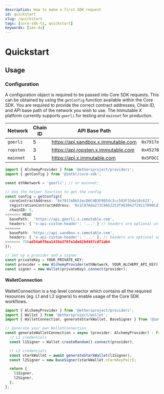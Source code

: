```yaml
---
description: How to make a first SDK request
id: quickstart
slug: /quickstart
tags: [core-sdk-ts, quickstart]
keywords: [imx-dx]
---
```


# Quickstart

## Usage

### Configuration

A configuration object is required to be passed into Core SDK requests. This can be obtained by using the `getConfig` function available within the Core SDK. You are required to provide the correct contract addresses, Chain ID, and API base path of the network you wish to use. The Immutable X platform currently supports `goerli` for testing and `mainnet` for production.

| Network   | Chain ID | API Base Path                       | Core Contract Address                        | Registration Contract Address                |
| --------- | -------- | ----------------------------------- | -------------------------------------------- | -------------------------------------------- |
| `goerli`  | 5        | https://api.sandbox.x.immutable.com | `0x7917eDb51ecD6CdB3F9854c3cc593F33de10c623` | `0x1C97Ada273C9A52253f463042f29117090Cd7D83` |
| `ropsten` | 3        | https://api.ropsten.x.immutable.com | `0x4527BE8f31E2ebFbEF4fCADDb5a17447B27d2aef` | `0x6C21EC8DE44AE44D0992ec3e2d9f1aBb6207D864` |
| `mainnet` | 1        | https://api.x.immutable.com         | `0x5FDCCA53617f4d2b9134B29090C87D01058e27e9` | `0x72a06bf2a1CE5e39cBA06c0CAb824960B587d64c` |

```ts
import { AlchemyProvider } from '@ethersproject/providers';
import { getConfig } from '@imtbl/core-sdk';

const ethNetwork = 'goerli'; // or mainnet;

// Use the helper function to get the config
const config = getConfig({
  coreContractAddress: '0x7917eDb51ecD6CdB3F9854c3cc593F33de10c623',
  registrationContractAddress: '0x1C97Ada273C9A52253f463042f29117090Cd7D83',
  chainID: 5,
<<<<<<< HEAD
  basePath:  'https://api.goerli.x.immutable.com',
  headers: { 'x-api-custom-header': '...' } // headers are optional unless specified otherwise
=======
  basePath: 'https://api.sandbox.x.immutable.com',
  headers: { 'x-api-custom-header': '...' }, // headers are optional unless specified otherwise
>>>>>>> 756ad34a6f6ea1439a376fe1de62b4487cd71ab4
});

// Set up a provider and a signer
const privateKey = YOUR_PRIVATE_KEY;
const provider = new AlchemyProvider(ethNetwork, YOUR_ALCHEMY_API_KEY);
const signer = new Wallet(privateKey).connect(provider);
```

#### WalletConnection

WalletConnection is a top level connector which contains all the required resources (eg. L1 and L2 signers) to enable usage of the Core SDK workflows.

```ts
import { AlchemyProvider } from '@ethersproject/providers';
import { Wallet } from '@ethersproject/wallet';
import { WalletConnection, generateStarkWallet, BaseSigner } from '@imtbl/core-sdk';

// Generate your own WalletConnection
const generateWalletConnection = async (provider: AlchemyProvider) : Promise<WalletConnection> => {
  // L1 credentials
  const l1Signer = Wallet.createRandom().connect(provider);

  // L2 credentials
  const starkWallet = await generateStarkWallet(l1Signer);
  const l2Signer = new BaseSigner(starkWallet.starkKeyPair);

  return {
    l1Signer,
    l2Signer,
  };
};
```
